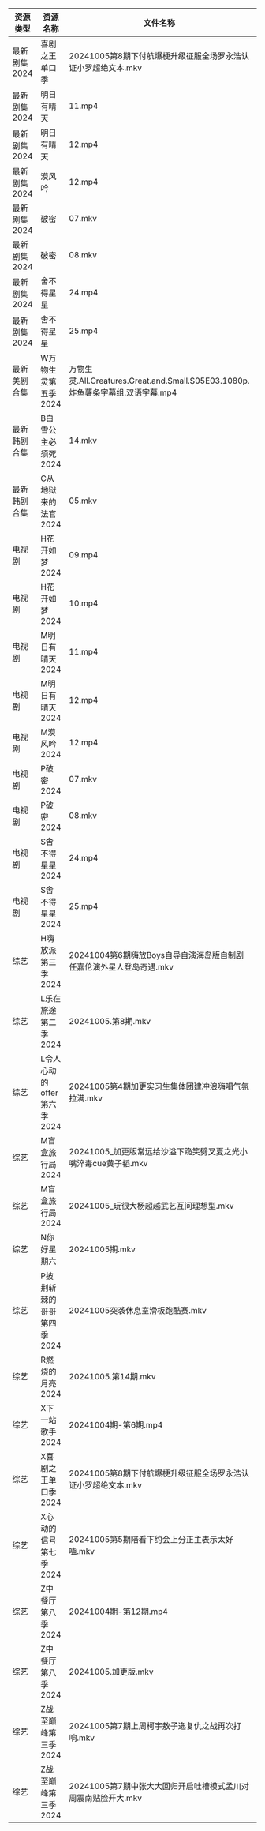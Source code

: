 | 资源类型     | 资源名称               | 文件名称                                                             | 分享链接                                 | 更新时间                |
| -------- | ------------------ | ---------------------------------------------------------------- | ------------------------------------ | ------------------- |
| 最新剧集2024 | 喜剧之王单口季            | 20241005第8期下付航爆梗升级征服全场罗永浩认证小罗超绝文本.mkv                            | https://www.alipan.com/s/WLAwGnbUQHC | 2024-10-05 14:10:50 |
| 最新剧集2024 | 明日有晴天              | 11.mp4                                                           | https://www.alipan.com/s/Rk9vbNgvapB | 2024-10-05 20:10:49 |
| 最新剧集2024 | 明日有晴天              | 12.mp4                                                           | https://www.alipan.com/s/Rk9vbNgvapB | 2024-10-05 20:10:48 |
| 最新剧集2024 | 漠风吟                | 12.mp4                                                           | https://www.alipan.com/s/6LwJwgGcEbg | 2024-10-05 20:10:53 |
| 最新剧集2024 | 破密                 | 07.mkv                                                           | https://www.alipan.com/s/co92WqhsYNe | 2024-10-05 08:10:39 |
| 最新剧集2024 | 破密                 | 08.mkv                                                           | https://www.alipan.com/s/co92WqhsYNe | 2024-10-05 08:10:39 |
| 最新剧集2024 | 舍不得星星              | 24.mp4                                                           | https://www.alipan.com/s/qN5TUtvbdpj | 2024-10-05 20:11:01 |
| 最新剧集2024 | 舍不得星星              | 25.mp4                                                           | https://www.alipan.com/s/qN5TUtvbdpj | 2024-10-05 20:11:00 |
| 最新美剧合集   | W万物生灵第五季2024       | 万物生灵.All.Creatures.Great.and.Small.S05E03.1080p.炸鱼薯条字幕组.双语字幕.mp4 | https://www.alipan.com/s/oJfoni4pBPH | 2024-10-05 20:07:02 |
| 最新韩剧合集   | B白雪公主必须死2024       | 14.mkv                                                           | https://www.alipan.com/s/TbZsLmcPGSo | 2024-10-05 00:05:20 |
| 最新韩剧合集   | C从地狱来的法官2024       | 05.mkv                                                           | https://www.alipan.com/s/edr92CPHnET | 2024-10-05 00:05:22 |
| 电视剧      | H花开如梦2024          | 09.mp4                                                           | https://www.alipan.com/s/mD1nnw28NML | 2024-10-05 20:05:51 |
| 电视剧      | H花开如梦2024          | 10.mp4                                                           | https://www.alipan.com/s/mD1nnw28NML | 2024-10-05 20:05:50 |
| 电视剧      | M明日有晴天2024         | 11.mp4                                                           | https://www.alipan.com/s/RXcgBNx4FiW | 2024-10-05 20:06:11 |
| 电视剧      | M明日有晴天2024         | 12.mp4                                                           | https://www.alipan.com/s/RXcgBNx4FiW | 2024-10-05 20:06:10 |
| 电视剧      | M漠风吟2024           | 12.mp4                                                           | https://www.alipan.com/s/8MApSGaqv51 | 2024-10-05 20:06:18 |
| 电视剧      | P破密2024            | 07.mkv                                                           | https://www.alipan.com/s/uUhL514p4K1 | 2024-10-05 08:06:16 |
| 电视剧      | P破密2024            | 08.mkv                                                           | https://www.alipan.com/s/uUhL514p4K1 | 2024-10-05 08:06:16 |
| 电视剧      | S舍不得星星2024         | 24.mp4                                                           | https://www.alipan.com/s/oQUvHrheP72 | 2024-10-05 20:06:50 |
| 电视剧      | S舍不得星星2024         | 25.mp4                                                           | https://www.alipan.com/s/oQUvHrheP72 | 2024-10-05 20:06:49 |
| 综艺       | H嗨放派第三季2024        | 20241004第6期嗨放Boys自导自演海岛版自制剧任嘉伦演外星人登岛奇遇.mkv                       | https://www.alipan.com/s/VRKJ132nbcQ | 2024-10-05 08:07:33 |
| 综艺       | L乐在旅途第二季2024       | 20241005.第8期.mkv                                                 | https://www.alipan.com/s/Bpgs7s649KJ | 2024-10-05 21:07:48 |
| 综艺       | L令人心动的offer第六季2024 | 20241005第4期加更实习生集体团建冲浪嗨唱气氛拉满.mkv                                 | https://www.alipan.com/s/wF4mBRf7vAS | 2024-10-05 14:07:51 |
| 综艺       | M盲盒旅行局2024         | 20241005_加更版常远给沙溢下跪笑劈叉夏之光小嘴淬毒cue黄子韬.mkv                          | https://www.alipan.com/s/sw7yafb4e5C | 2024-10-05 14:08:08 |
| 综艺       | M盲盒旅行局2024         | 20241005_玩很大杨超越武艺互问理想型.mkv                                       | https://www.alipan.com/s/sw7yafb4e5C | 2024-10-05 14:08:07 |
| 综艺       | N你好星期六             | 20241005期.mkv                                                    | https://www.alipan.com/s/V89qnjC6T3z | 2024-10-05 21:08:13 |
| 综艺       | P披荆斩棘的哥哥第四季2024    | 20241005突袭休息室滑板跑酷赛.mkv                                           | https://www.alipan.com/s/94NT9iGe94e | 2024-10-05 14:08:20 |
| 综艺       | R燃烧的月亮2024         | 20241005.第14期.mkv                                                | https://www.alipan.com/s/S4qcpFUguQa | 2024-10-05 14:08:28 |
| 综艺       | X下一站歌手2024         | 20241004期-第6期.mp4                                                | https://www.alipan.com/s/eBKzWFKqm82 | 2024-10-05 00:09:07 |
| 综艺       | X喜剧之王单口季2024       | 20241005第8期下付航爆梗升级征服全场罗永浩认证小罗超绝文本.mkv                            | https://www.alipan.com/s/6bB6eDj37Y6 | 2024-10-05 14:09:20 |
| 综艺       | X心动的信号第七季2024      | 20241005第5期陪看下约会上分正主表示太好嗑.mkv                                    | https://www.alipan.com/s/wQqfQxMS8Sx | 2024-10-05 14:09:25 |
| 综艺       | Z中餐厅第八季2024        | 20241004期-第12期.mp4                                               | https://www.alipan.com/s/2amsCP57Grh | 2024-10-05 00:07:03 |
| 综艺       | Z中餐厅第八季2024        | 20241005.加更版.mkv                                                 | https://www.alipan.com/s/2amsCP57Grh | 2024-10-05 14:07:10 |
| 综艺       | Z战至巅峰第三季2024       | 20241005第7期上周柯宇敖子逸复仇之战再次打响.mkv                                   | https://www.alipan.com/s/5yE689QzaiL | 2024-10-05 14:09:39 |
| 综艺       | Z战至巅峰第三季2024       | 20241005第7期中张大大回归开启吐槽模式孟川对周震南贴脸开大.mkv                            | https://www.alipan.com/s/5yE689QzaiL | 2024-10-05 14:09:38 |
